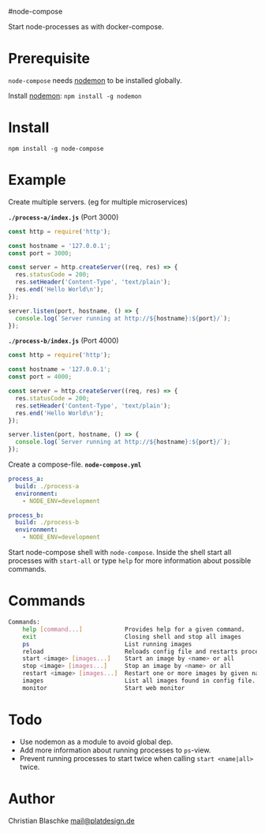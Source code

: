 #node-compose

Start node-processes as with docker-compose.


# Prerequisite

`node-compose` needs [nodemon](http://nodemon.io/) to be installed globally.

Install [nodemon](http://nodemon.io/): `npm install -g nodemon`

# Install

`npm install -g node-compose`


# Example

Create multiple servers. (eg for multiple microservices)

**`./process-a/index.js`** (Port 3000)

```javascript
const http = require('http');

const hostname = '127.0.0.1';
const port = 3000;

const server = http.createServer((req, res) => {
  res.statusCode = 200;
  res.setHeader('Content-Type', 'text/plain');
  res.end('Hello World\n');
});

server.listen(port, hostname, () => {
  console.log(`Server running at http://${hostname}:${port}/`);
});
```

**`./process-b/index.js`** (Port 4000)

```javascript
const http = require('http');

const hostname = '127.0.0.1';
const port = 4000;

const server = http.createServer((req, res) => {
  res.statusCode = 200;
  res.setHeader('Content-Type', 'text/plain');
  res.end('Hello World\n');
});

server.listen(port, hostname, () => {
  console.log(`Server running at http://${hostname}:${port}/`);
});
```

Create a compose-file. **`node-compose.yml`**

```yaml
process_a:
  build: ./process-a
  environment:
    - NODE_ENV=development

process_b:
  build: ./process-b
  environment:
    - NODE_ENV=development
```

Start node-compose shell with `node-compose`. Inside the shell start all processes with `start-all` or type `help` for more information about possible commands.

# Commands

```bash
Commands:
	help [command...]            Provides help for a given command.
	exit                         Closing shell and stop all images
	ps                           List running images
	reload                       Reloads config file and restarts processes if needed.
	start <image> [images...]    Start an image by <name> or all
	stop <image> [images...]     Stop an image by <name> or all
	restart <image> [images...]  Restart one or more images by given name or all
	images                       List all images found in config file.
	monitor                      Start web monitor
```


# Todo

- Use nodemon as a module to avoid global dep.
- Add more information about running processes to `ps`-view.
- Prevent running processes to start twice when calling `start <name|all>` twice.


# Author

Christian Blaschke <mail@platdesign.de>
